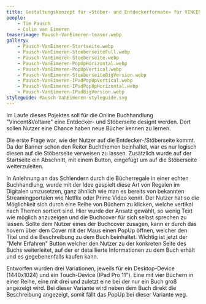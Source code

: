 ```yaml
---
title: Gestaltungskonzept für «Stöber- und Entdeckerformate» für VINCENT&VOLTAIRE
people:
    - Tim Pausch
    - Colin van Eimeren
teaserimage: Pausch-VanEimeren-teaser.webp
gallery:
    - Pausch-VanEimeren-Startseite.webp
    - Pausch-VanEimeren-StoeberseiteFull.webp
    - Pausch-VanEimeren-Stoeberseite.webp
    - Pausch-VanEimeren-PopUpHorizontal.webp
    - Pausch-VanEimeren-PopUpVertical.webp
    - Pausch-VanEimeren-StoeberseiteBigVersion.webp
    - Pausch-VanEimeren-IPadPopUpVertical.webp
    - Pausch-VanEimeren-IPadPopUpHorizontal.webp
    - Pausch-VanEimeren-IPadBigVersion.webp
styleguide: Pausch-VanEimeren-styleguide.svg
---
```


Im Laufe dieses Pojektes soll für die Online Buchhandlung "Vincent&Voltaire" eine Entdecker- und Stöberseite designt werden. Dort sollen Nutzer eine Chance haben neue Bücher kennen zu lernen.

Die erste Frage war, wie der Nutzer auf die Entdecker-/Stöberseite kommt. Da der Banner schon den Reiter Buchthemen beinhaltet, war es nur logisch diesen auf die Stöberseite verweisen zu lassen. Zusätzlich wurde auf der Startseite ein Abschnitt, mit einem Button, eingefügt um auf die Stöberseite weiterzuleiten.

In Anlehnung an das Schlendern durch die Bücherregale in einer echten Buchhandlung, wurde mit der Idee gespielt diese Art von Regalen im Digitalen umzusetzen, ganz ähnlich wie man es bereits von bekannten Streamingportalen wie Netflix oder Prime Video kennt. Der Nutzer hat so die Möglichkeit sich durch eine Reihe von Büchern zu klicken, welche vertikal nach Themen sortiert sind. Hier wurde der Ansatz gewählt, so wenig Text wie möglich anzuzeigen und die Buchcover für sich selbst sprechen zu lassen. Sollte dem Nutzer eines der Buchcover zusagen, kann er durch das hovern über dem Cover mit der Maus einen PopUp öffnen, welcher den Titel und die Beschreibung zu dem Buch beinhaltet. Wichtig ist jetzt der "Mehr Erfahren" Button welcher den Nutzer zu der konkreten Seite des Buchs weiterleitet, auf der er detaillierte Informationen zu dem Buch erhält und es gegebenenfalls kaufen kann.

Entworfen wurden drei Variationen, jeweils für ein Desktop-Device (1440x1024) und ein Touch-Device (IPad Pro 11"). Eine mit vier Büchern in einer Reihe, eine mit drei und zuletzt eine bei der nur ein Buch groß angezeigt wird. Bei dieser Variante wird neben dem Buch direkt die Beschreibung angezeigt, somit fällt das PopUp bei dieser Variante weg.
